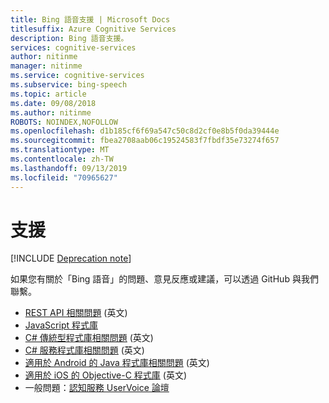```yaml
---
title: Bing 語音支援 | Microsoft Docs
titlesuffix: Azure Cognitive Services
description: Bing 語音支援。
services: cognitive-services
author: nitinme
manager: nitinme
ms.service: cognitive-services
ms.subservice: bing-speech
ms.topic: article
ms.date: 09/08/2018
ms.author: nitinme
ROBOTS: NOINDEX,NOFOLLOW
ms.openlocfilehash: d1b185cf6f69a547c50c8d2cf0e8b5f0da39444e
ms.sourcegitcommit: fbea2708aab06c19524583f7fbdf35e73274f657
ms.translationtype: MT
ms.contentlocale: zh-TW
ms.lasthandoff: 09/13/2019
ms.locfileid: "70965627"
---
```

# <a name="support"></a>支援

[!INCLUDE [Deprecation note](../../../includes/cognitive-services-bing-speech-api-deprecation-note.md)]

如果您有關於「Bing 語音」的問題、意見反應或建議，可以透過 GitHub 與我們聯繫。
 - [REST API 相關問題](https://github.com/Azure-Samples/SpeechToText-REST/issues) \(英文\)
 - [JavaScript 程式庫](https://github.com/Azure-Samples/Cognitive-Speech-STT-JavaScript/issues)
 - [C# 傳統型程式庫相關問題](https://github.com/Azure-Samples/Cognitive-Speech-STT-Windows/issues) \(英文\)
 - [C# 服務程式庫相關問題](https://github.com/Azure-Samples/Cognitive-Speech-STT-ServiceLibrary/issues) \(英文\)
 - [適用於 Android 的 Java 程式庫相關問題](https://github.com/Azure-Samples/Cognitive-Speech-STT-Android/issues) \(英文\)
 - [適用於 iOS 的 Objective-C 程式庫](https://github.com/Azure-Samples/Cognitive-Speech-STT-iOS/issues) \(英文\)
 - 一般問題：[認知服務 UserVoice 論壇](https://cognitive.uservoice.com/)
